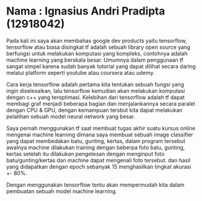 # Nama : Ignasius Andri Pradipta (12918042)
Pada kali ini saya akan membahas google dev products yaitu tensorflow, tensorflow atau biasa disingkat tf adalah sebuah library open source yang berfungsi untuk melakukan komputasi yang kompleks, contohnya adalah machine learning yang berskala besar. Umumnya dalam penggunaan tf sangat simpel karena sudah banyak tutorial yang dapat dilihat secara daring melalui platform seperti youtube atau coursera atau udemy.

Cara kerja tensorflow adalah pertama kita tentukan sebuah fungsi yang ingin diselesaikan, lalu tensorflow kemudian akan melakukan komputasi dengan c++ yang teroptimasi. Kelebihan dari tensorflow adalah tf dapat membagi graf menjadi beberapa bagian dan menjalankannya secara paralel dengan CPU & GPU, dengan kemampuan tersbut kita dapat melakukan pelatihan sebuah model neural network yang besar.

Saya pernah menggunakan tf saat membuat tugas akhir suatu kursus online mengenai machine learning dimana saya membuat sebuah image classifier yang dapat membedakan batu, gunting, kertas, dalam program tersebut awalnya machine dilakukan training dengan beberpa foto batu, gunting, kertas setelah itu dilakukan pengetesan dengan menginput foto batu/gunting/kertas dan machine dapat mengenali foto tersebut. dan hasil yang didapatkan dengan epoch sebanyak 15 menghasilkan tingkat akurasi +- 80%.

Dengan menggunakan tensorflow tentu akan mempermudah kita dalam pembuatan sebuah model machine learning.
